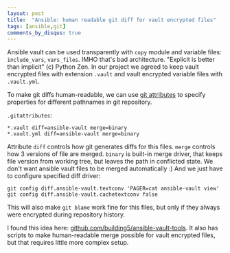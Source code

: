 ```yaml
---
layout: post
title:  "Ansible: human readable git diff for vault encrypted files"
tags: [ansible,git]
comments_by_disqus: true
---
```


Ansible vault can be used transparently with `copy` module and variable files: `include_vars`, `vars_files`. IMHO that's bad architecture. "Explicit is better than implicit" (c) Python Zen. In our project we agreed to keep vault encrypted files with extension `.vault` and vault encrypted variable files with `.vault.yml`.

To make git diffs human-readable, we can use [git attributes](https://git-scm.com/book/en/v2/Customizing-Git-Git-Attributes) to specify properties for different pathnames in git repository.

`.gitattributes`:

```git
*.vault diff=ansible-vault merge=binary
*.vault.yml diff=ansible-vault merge=binary
```

Attribute `diff` controls how git generates diffs for this files. `merge` controls how 3 versions of file are merged. `binary` is built-in merge driver, that keeps file version from working tree, but leaves the path in conflicted state. We don't want ansible vault files to be merged automatically :) And we just have to configure specified diff driver:

```shell
git config diff.ansible-vault.textconv 'PAGER=cat ansible-vault view'
git config diff.ansible-vault.cachetextconv false
```

This will also make `git blame` work fine for this files, but only if they always were encrypted during repository history.

I found this idea here: [github.com/building5/ansible-vault-tools](https://github.com/building5/ansible-vault-tools). It also has scripts to make human-readable merge possible for vault encrypted files, but that requires little more complex setup.
